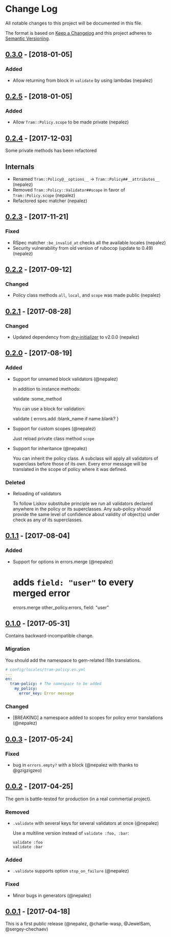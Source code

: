 # Change Log
All notable changes to this project will be documented in this file.

The format is based on [Keep a Changelog](http://keepachangelog.com/)
and this project adheres to [Semantic Versioning](http://semver.org/).

## [0.3.0] - [2018-01-05]

### Added
- Allow returning from block in `validate` by using lambdas (nepalez)

## [0.2.5] - [2018-01-05]

### Added
- Allow `Tram::Policy.scope` to be made private (nepalez)

## [0.2.4] - [2017-12-03]

Some private methods has been refactored

## Internals
- Renamed `Tram::Policy@__options__` -> `Tram::Policy##__attributes__` (nepalez)
- Removed `Tram::Policy::Validator##scope` in favor of `Tram::Policy.scope` (nepalez)
- Refactored spec matcher (nepalez)

## [0.2.3] - [2017-11-21]

### Fixed
- RSpec matcher `:be_invalid_at` checks all the available locales (nepalez)
- Security vulnerability from old version of rubocop (update to 0.49) (nepalez)

## [0.2.2] - [2017-09-12]

### Changed
- Policy class methods `all`, `local`, and `scope` was made public (nepalez)

## [0.2.1] - [2017-08-28]

### Changed
- Updated dependency from [dry-initializer] to v2.0.0 (nepalez)

## [0.2.0] - [2017-08-19]

### Added
- Support for unnamed block validators (@nepalez)

  In addition to instance methods:

    validate :some_method

  You can use a block for validation:

    validate { errors.add :blank_name if name.blank? }

- Support for custom scopes (@nepalez)

  Just reload private class method `scope`

- Support for inheritance (@nepalez)

  You can inherit the policy class. A subclass will apply all validators of
  superclass before those of its own. Every error message will be translated
  in the scope of policy where it was defined.

### Deleted
- Reloading of validators

  To follow Liskov substitube principle we run all validators declared anywhere
  in the policy or its superclasses. Any sub-policy should provide the same
  level of confidence about validity of object(s) under check as any
  of its superclasses.

## [0.1.1] - [2017-08-04]

### Added
- Support for options in errors.merge (@nepalez)

    # adds `field: "user"` to every merged error
    errors.merge other_policy.errors, field: "user"

## [0.1.0] - [2017-05-31]
Contains backward-incompatible change.

### Migration
You should add the namespace to gem-related I18n translations.

```yaml
# config/locales/tram-policy.en.yml
---
en:
  tram-policy: # The namespace to be added
    my_policy:
      error_key: Error message
```

### Changed
- [BREAKING] a namespace added to scopes for policy error translations (@nepalez)

## [0.0.3] - [2017-05-24]

### Fixed
- bug in `errors.empty?` with a block (@nepalez with thanks to @gzigzigzeo)

## [0.0.2] - [2017-04-25]
The gem is battle-tested for production (in a real commertial project).

### Removed
- `.validate` with several keys for several validators at once (@nepalez)

  Use a multiline version instead of `validate :foo, :bar`:

  ```
  validate :foo
  validate :bar
  ```

### Added
- `.validate` supports option `stop_on_failure` (@nepalez)

### Fixed
- Minor bugs in generators (@nepalez)

## [0.0.1] - [2017-04-18]
This is a first public release (@nepalez, @charlie-wasp, @JewelSam, @sergey-chechaev)

[dry-initializer]: https://github.com/dry-rb/dry-initializer
[Unreleased]: https://github.com/tram-rb/tram-policy
[0.0.1]: https://github.com/tram-rb/tram-policy/releases/tag/v0.0.1
[0.0.2]: https://github.com/tram-rb/tram-policy/compare/v0.0.1...v0.0.2
[0.0.3]: https://github.com/tram-rb/tram-policy/compare/v0.0.2...v0.0.3
[0.1.0]: https://github.com/tram-rb/tram-policy/compare/v0.0.3...v0.1.0
[0.1.1]: https://github.com/tram-rb/tram-policy/compare/v0.1.0...v0.1.1
[0.2.0]: https://github.com/tram-rb/tram-policy/compare/v0.1.1...v0.2.0
[0.2.1]: https://github.com/tram-rb/tram-policy/compare/v0.2.0...v0.2.1
[0.2.2]: https://github.com/tram-rb/tram-policy/compare/v0.2.1...v0.2.2
[0.2.3]: https://github.com/tram-rb/tram-policy/compare/v0.2.2...v0.2.3
[0.2.4]: https://github.com/tram-rb/tram-policy/compare/v0.2.3...v0.2.4
[0.2.5]: https://github.com/tram-rb/tram-policy/compare/v0.2.4...v0.2.5
[0.3.0]: https://github.com/tram-rb/tram-policy/compare/v0.2.5...v0.3.0

